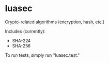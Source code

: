 # luasec
Crypto-related algorithms (encryption, hash, etc.)

Includes (currently):
- SHA-224
- SHA-256

To run tests, simply run "luasec.test.<lib-name>"